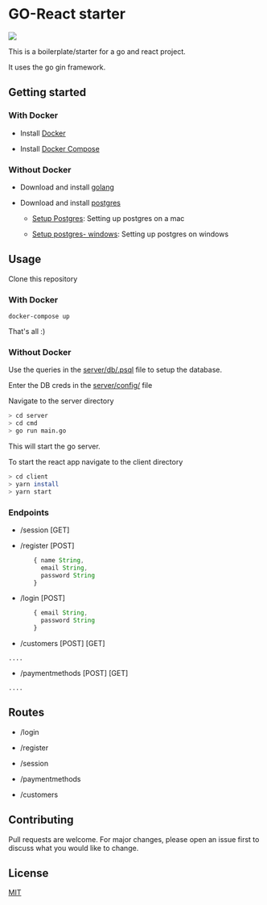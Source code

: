 # GO-React starter
![](./assets/logo.png)

This is a boilerplate/starter for a go and react project.

It uses the go gin framework.


## Getting started

### With Docker

 - Install [Docker](https://docs.docker.com/get-docker/) 

 - Install [Docker Compose](https://docs.docker.com/compose/install/) 

### Without Docker

 - Download and install [golang](https://golang.org)

 - Download and install [postgres](https://www.postgresql.org/download/)
    - [Setup Postgres](https://www.codementor.io/engineerapart/getting-started-with-postgresql-on-mac-osx-are8jcopb): Setting up postgres on a mac

   - [Setup postgres- windows](https://www.robinwieruch.de/postgres-sql-windows-setup/): Setting up postgres on windows

## Usage
Clone this repository

### With Docker

```
docker-compose up
```

That's all :)

### Without Docker

Use the queries in the [server/db/.psql](./server/db/.postgres) file to setup the database.

Enter the DB creds in the [server/config/](./server/config/config.go) file 

Navigate to the server directory

```bash
> cd server
> cd cmd
> go run main.go
```

This will start the go server.

To start the react app navigate to the client directory

```bash
> cd client
> yarn install
> yarn start
```
### Endpoints

* /session [GET]

* /register [POST]
     
```js
       { name String,
         email String,
         password String
       }
```
* /login [POST]
```js
       { email String,
         password String
       }
```
* /customers [POST] [GET]
```
....
```
* /paymentmethods [POST] [GET]
```
....
```

## Routes
* /login

* /register

* /session

* /paymentmethods

* /customers

## Contributing
Pull requests are welcome. For major changes, please open an issue first to discuss what you would like to change.


## License
[MIT](https://choosealicense.com/licenses/mit/)
